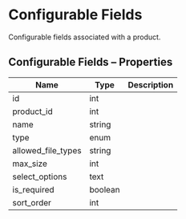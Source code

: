 # <span class="jumptarget"> Configurable Fields </span>

Configurable fields associated with a product.

## <span class="jumptarget"> Configurable Fields – Properties </span>

| Name | Type | Description |
| --- | --- | --- |
| id | int |
| product_id | int |
| name | string |
| type | enum |
| allowed_file_types | string |
| max_size | int |
| select_options | text |
| is_required | boolean |
| sort_order | int |
